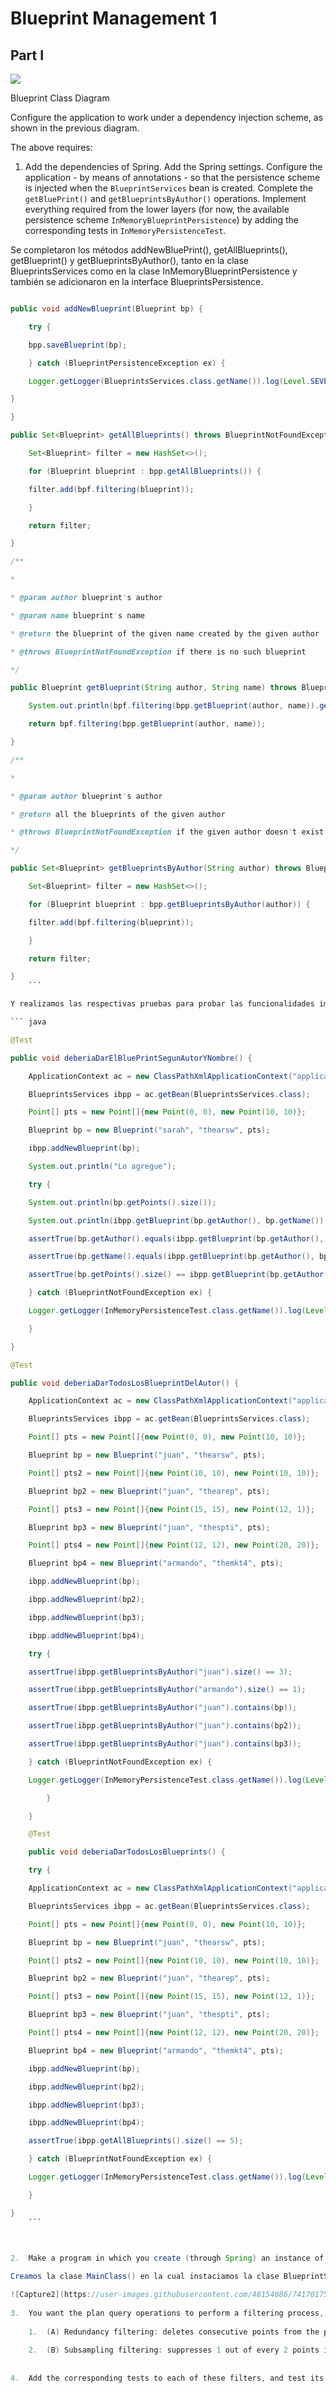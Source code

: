 # Blueprint Management 1


## Part I[](https://eci.gitbook.io/workshops/blueprint-management-1#part-i)

![](https://blobscdn.gitbook.com/v0/b/gitbook-28427.appspot.com/o/assets%2F-LWJN2LirJZqzEmpZ3Gn%2F-LmoBwcRZgykpBDUEYdn%2F-LmoD5BKRb7fFj_aqsS1%2FBluePrint.png?alt=media&token=2f0b638a-15ee-475b-ae09-19cd34321099)

Blueprint Class Diagram

Configure the application to work under a dependency injection scheme, as shown in the previous diagram.

The above requires:

1.  Add the dependencies of Spring. Add the Spring settings. Configure the application - by means of annotations - so that the persistence scheme is injected when the `BlueprintServices` bean is created. Complete the `getBluePrint()` and `getBlueprintsByAuthor()` operations. Implement everything required from the lower layers (for now, the available persistence scheme `InMemoryBlueprintPersistence`) by adding the corresponding tests in `InMemoryPersistenceTest`.

Se completaron los métodos addNewBluePrint(), getAllBlueprints(), getBlueprint() y getBlueprintsByAuthor(), tanto en la clase BlueprintsServices como en la clase InMemoryBlueprintPersistence y también se adicionaron en la interface BlueprintsPersistence.

``` java

public void addNewBlueprint(Blueprint bp) {

	try {

	bpp.saveBlueprint(bp);

	} catch (BlueprintPersistenceException ex) {

	Logger.getLogger(BlueprintsServices.class.getName()).log(Level.SEVERE, null, ex);

}

}

public Set<Blueprint> getAllBlueprints() throws BlueprintNotFoundException {

	Set<Blueprint> filter = new HashSet<>();

	for (Blueprint blueprint : bpp.getAllBlueprints()) {

	filter.add(bpf.filtering(blueprint));

	}

	return filter;

}

/**

*

* @param author blueprint's author

* @param name blueprint's name

* @return the blueprint of the given name created by the given author

* @throws BlueprintNotFoundException if there is no such blueprint

*/

public Blueprint getBlueprint(String author, String name) throws BlueprintNotFoundException {

	System.out.println(bpf.filtering(bpp.getBlueprint(author, name)).getAuthor());

	return bpf.filtering(bpp.getBlueprint(author, name));

}

/**

*

* @param author blueprint's author

* @return all the blueprints of the given author

* @throws BlueprintNotFoundException if the given author doesn't exist

*/

public Set<Blueprint> getBlueprintsByAuthor(String author) throws BlueprintNotFoundException {

	Set<Blueprint> filter = new HashSet<>();

	for (Blueprint blueprint : bpp.getBlueprintsByAuthor(author)) {

	filter.add(bpf.filtering(blueprint));

	}

	return filter;

}
	```

Y realizamos las respectivas pruebas para probar las funcionalidades implementadas anteriormente.

``` java

@Test

public void deberiaDarElBluePrintSegunAutorYNombre() {

	ApplicationContext ac = new ClassPathXmlApplicationContext("applicationContext.xml");

	BlueprintsServices ibpp = ac.getBean(BlueprintsServices.class);

	Point[] pts = new Point[]{new Point(0, 0), new Point(10, 10)};

	Blueprint bp = new Blueprint("sarah", "thearsw", pts);

	ibpp.addNewBlueprint(bp);

	System.out.println("Lo agregue");

	try {

	System.out.println(bp.getPoints().size());

	System.out.println(ibpp.getBlueprint(bp.getAuthor(), bp.getName()).getPoints().size());

	assertTrue(bp.getAuthor().equals(ibpp.getBlueprint(bp.getAuthor(), bp.getName()).getAuthor()));

	assertTrue(bp.getName().equals(ibpp.getBlueprint(bp.getAuthor(), bp.getName()).getName()));

	assertTrue(bp.getPoints().size() == ibpp.getBlueprint(bp.getAuthor(), bp.getName()).getPoints().size());

	} catch (BlueprintNotFoundException ex) {

	Logger.getLogger(InMemoryPersistenceTest.class.getName()).log(Level.SEVERE, null, ex);

	}

}

@Test

public void deberiaDarTodosLosBlueprintDelAutor() {

	ApplicationContext ac = new ClassPathXmlApplicationContext("applicationContext.xml");

	BlueprintsServices ibpp = ac.getBean(BlueprintsServices.class);

	Point[] pts = new Point[]{new Point(0, 0), new Point(10, 10)};

	Blueprint bp = new Blueprint("juan", "thearsw", pts);

	Point[] pts2 = new Point[]{new Point(10, 10), new Point(10, 10)};

	Blueprint bp2 = new Blueprint("juan", "thearep", pts);

	Point[] pts3 = new Point[]{new Point(15, 15), new Point(12, 1)};

	Blueprint bp3 = new Blueprint("juan", "thespti", pts);

	Point[] pts4 = new Point[]{new Point(12, 12), new Point(20, 20)};

	Blueprint bp4 = new Blueprint("armando", "themkt4", pts);

	ibpp.addNewBlueprint(bp);

	ibpp.addNewBlueprint(bp2);

	ibpp.addNewBlueprint(bp3);

	ibpp.addNewBlueprint(bp4);

	try {

	assertTrue(ibpp.getBlueprintsByAuthor("juan").size() == 3);

	assertTrue(ibpp.getBlueprintsByAuthor("armando").size() == 1);

	assertTrue(ibpp.getBlueprintsByAuthor("juan").contains(bp));

	assertTrue(ibpp.getBlueprintsByAuthor("juan").contains(bp2));

	assertTrue(ibpp.getBlueprintsByAuthor("juan").contains(bp3));

	} catch (BlueprintNotFoundException ex) {

	Logger.getLogger(InMemoryPersistenceTest.class.getName()).log(Level.SEVERE, null, ex);

		}

	}

	@Test

	public void deberiaDarTodosLosBlueprints() {

	try {

	ApplicationContext ac = new ClassPathXmlApplicationContext("applicationContext.xml");

	BlueprintsServices ibpp = ac.getBean(BlueprintsServices.class);

	Point[] pts = new Point[]{new Point(0, 0), new Point(10, 10)};

	Blueprint bp = new Blueprint("juan", "thearsw", pts);

	Point[] pts2 = new Point[]{new Point(10, 10), new Point(10, 10)};

	Blueprint bp2 = new Blueprint("juan", "thearep", pts);

	Point[] pts3 = new Point[]{new Point(15, 15), new Point(12, 1)};

	Blueprint bp3 = new Blueprint("juan", "thespti", pts);

	Point[] pts4 = new Point[]{new Point(12, 12), new Point(20, 20)};

	Blueprint bp4 = new Blueprint("armando", "themkt4", pts);

	ibpp.addNewBlueprint(bp);

	ibpp.addNewBlueprint(bp2);

	ibpp.addNewBlueprint(bp3);

	ibpp.addNewBlueprint(bp4);

	assertTrue(ibpp.getAllBlueprints().size() == 5);

	} catch (BlueprintNotFoundException ex) {

	Logger.getLogger(InMemoryPersistenceTest.class.getName()).log(Level.SEVERE, null, ex);

	}

}
	```


    
2.  Make a program in which you create (through Spring) an instance of `BlueprintServices`, and rectify its functionality: register plans, consult plans, register specific plans, etc.

Creamos la clase MainClass() en la cual instaciamos la clase BlueprintServices en donde rectificamos el funcionamiento de las funciones de registrar un Blueprints, consultar Blueprints y consultar Blueprints por autor haciendo uso de Spring.

![Capture2](https://user-images.githubusercontent.com/48154086/74170175-81371780-4bfa-11ea-9218-1fdf478dacbc.PNG)
    
3.  You want the plan query operations to perform a filtering process, before returning the planes consulted. These filters are looking to reduce the size of the plans, removing redundant data or simply sub-sampling, before returning them. Adjust the application (adding the abstractions and implementations you consider) so that the BlueprintServices class is injected with one of two possible 'filters' (or possible future filters). The use of more than one at a time is not contemplated:
    
    1.  (A) Redundancy filtering: deletes consecutive points from the plane that are repeated.
        
    2.  (B) Subsampling filtering: suppresses 1 out of every 2 points in the plane, interspersed.
        
    
4.  Add the corresponding tests to each of these filters, and test its operation in the test program, verifying that only by changing the position of the annotations - without changing anything else - the program returns the filtered planes in the way (A) or in the way (B).
